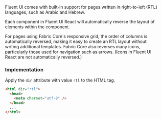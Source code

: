 Fluent UI comes with built-in support for pages written in right-to-left (RTL) languages, such as Arabic and Hebrew.

Each component in Fluent UI React will automatically reverse the layout of elements within the component.

For pages using Fabric Core's responsive grid, the order of columns is automatically reversed, making it easy to create an RTL layout without writing additional templates. Fabric Core also reverses many icons, particularly those used for navigation such as arrows. (Icons in Fluent UI React are not automatically reversed.)

<!-- headings get auto-generated IDs usually, and this page has two "Implementation" headings -->
<h3 id="rtl-implementation">Implementation</h3>

Apply the `dir` attribute with value `rtl` to the HTML tag.

```html
<html dir="rtl">
  <head>
    <meta charset="utf-8" />
  </head>
  ...
</html>
```
